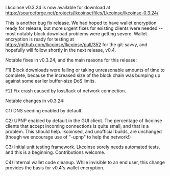 Lkcoinse v0.3.24 is now available for download at
https://sourceforge.net/projects/lkcoinse/files/Lkcoinse/lkcoinse-0.3.24/

This is another bug fix release.  We had hoped to have wallet encryption ready for release, but more urgent fixes for existing clients were needed -- most notably block download problems were getting severe.  Wallet encryption is ready for testing at https://github.com/lkcoinse/lkcoinse/pull/352 for the git-savvy, and hopefully will follow shortly in the next release, v0.4.

Notable fixes in v0.3.24, and the main reasons for this release:

F1) Block downloads were failing or taking unreasonable amounts of time to complete, because the increased size of the block chain was bumping up against some earlier buffer-size DoS limits.

F2) Fix crash caused by loss/lack of network connection.

Notable changes in v0.3.24:

C1) DNS seeding enabled by default.

C2) UPNP enabled by default in the GUI client.  The percentage of lkcoinse clients that accept incoming connections is quite small, and that is a problem.  This should help.  lkcoinsed, and unofficial builds, are unchanged (though we encourage use of "-upnp" to help the network!)

C3) Initial unit testing framework.  Lkcoinse sorely needs automated tests, and this is a beginning.  Contributions welcome.

C4) Internal wallet code cleanup.  While invisible to an end user, this change provides the basis for v0.4's wallet encryption.
